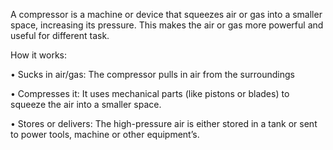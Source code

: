 A compressor is a machine or device that squeezes air or gas into a smaller space, increasing its pressure. This makes the air or gas more powerful and useful for different task. 

How it works:

•	Sucks in air/gas: The compressor pulls in air from the surroundings

•	Compresses it: It uses mechanical parts (like pistons or blades) to squeeze the air into a smaller space.

•	Stores or delivers: The high-pressure air is either stored in a tank or sent to power tools, machine or other equipment’s.
